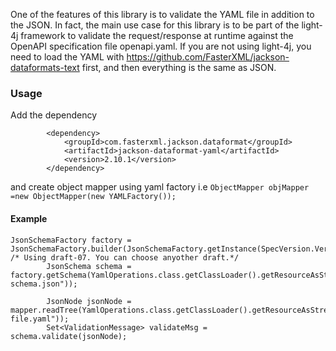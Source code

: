 One of the features of this library is to validate the YAML file in addition to the JSON. In fact, the main use case for this library is to be part of the light-4j framework to validate the request/response at runtime against the OpenAPI specification file openapi.yaml. If you are not using light-4j, you need to load the YAML with https://github.com/FasterXML/jackson-dataformats-text first, and then everything is the same as JSON.

### Usage

Add the dependency

```
        <dependency>
            <groupId>com.fasterxml.jackson.dataformat</groupId>
            <artifactId>jackson-dataformat-yaml</artifactId>
            <version>2.10.1</version>
        </dependency>
```

and create object mapper using yaml factory i.e `ObjectMapper objMapper =new ObjectMapper(new YAMLFactory());`

#### Example
```
JsonSchemaFactory factory = JsonSchemaFactory.builder(JsonSchemaFactory.getInstance(SpecVersion.VersionFlag.V7)).objectMapper(mapper).build(); /* Using draft-07. You can choose anyother draft.*/
        JsonSchema schema = factory.getSchema(YamlOperations.class.getClassLoader().getResourceAsStream("your-schema.json"));

        JsonNode jsonNode = mapper.readTree(YamlOperations.class.getClassLoader().getResourceAsStream("your-file.yaml"));
        Set<ValidationMessage> validateMsg = schema.validate(jsonNode);
```

